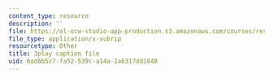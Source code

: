 ```yaml
---
content_type: resource
description: ''
file: https://ol-ocw-studio-app-production.s3.amazonaws.com/courses/res-15-003-shaping-the-future-of-work-15-662x-spring-2016/6ad8b5c7fa52539ca14a1a6317dd1840_yBgKkYcoPgM.vtt
file_type: application/x-subrip
resourcetype: Other
title: 3play caption file
uid: 6ad8b5c7-fa52-539c-a14a-1a6317dd1840
---
```

